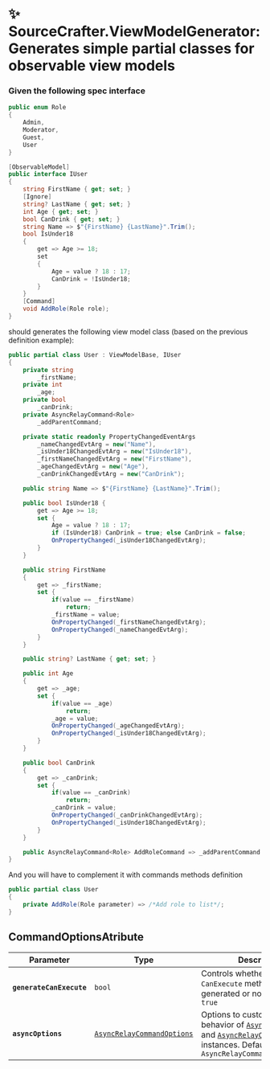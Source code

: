 ﻿# ✨ **SourceCrafter.ViewModelGenerator**: Generates simple partial classes for observable view models 

### Given the following spec interface
```csharp
public enum Role
{
    Admin,
    Moderator,
    Guest,
    User
}

[ObservableModel]
public interface IUser
{
    string FirstName { get; set; }
    [Ignore]
    string? LastName { get; set; }
    int Age { get; set; }
    bool CanDrink { get; set; }
    string Name => $"{FirstName} {LastName}".Trim();
    bool IsUnder18
    {
        get => Age >= 18;
        set
        {
            Age = value ? 18 : 17;
            CanDrink = !IsUnder18;
        }
    }
    [Command]
    void AddRole(Role role);
}
```

should generates the following view model class (based on the previous definition example):

```csharp
public partial class User : ViewModelBase, IUser 
{
    private string 
        _firstName;
    private int 
        _age;
    private bool 
        _canDrink;
    private AsyncRelayCommand<Role> 
        _addParentCommand;

    private static readonly PropertyChangedEventArgs
        _nameChangedEvtArg = new("Name"),
        _isUnder18ChangedEvtArg = new("IsUnder18"),
        _firstNameChangedEvtArg = new("FirstName"),
        _ageChangedEvtArg = new("Age"),
        _canDrinkChangedEvtArg = new("CanDrink");

    public string Name => $"{FirstName} {LastName}".Trim();

    public bool IsUnder18 { 
        get => Age >= 18;
        set {
            Age = value ? 18 : 17;
            if (IsUnder18) CanDrink = true; else CanDrink = false;
            OnPropertyChanged(_isUnder18ChangedEvtArg);
        }
    }

    public string FirstName
    {
        get => _firstName;
        set {
            if(value == _firstName) 
                return;
            _firstName = value;
            OnPropertyChanged(_firstNameChangedEvtArg);
            OnPropertyChanged(_nameChangedEvtArg);
        }
    }

    public string? LastName { get; set; }

    public int Age
    {
        get => _age;
        set {
            if(value == _age) 
                return;
            _age = value;
            OnPropertyChanged(_ageChangedEvtArg);
            OnPropertyChanged(_isUnder18ChangedEvtArg);
        }
    }

    public bool CanDrink
    {
        get => _canDrink;
        set {
            if(value == _canDrink) 
                return;
            _canDrink = value;
            OnPropertyChanged(_canDrinkChangedEvtArg);
            OnPropertyChanged(_isUnder18ChangedEvtArg);
        }
    }

    public AsyncRelayCommand<Role> AddRoleCommand => _addParentCommand ??= new AsyncRelayCommand<Role>(AddRole, AsyncRelayCommandOptions.None);
}
```

And you will have to complement it with commands methods definition

```cs
public partial class User
{
    private AddRole(Role parameter) => /*Add role to list*/;
}
```

## CommandOptionsAtribute

| Parameter | Type | Description |
| --------- | ---- | ----------- |
| **`generateCanExecute`** | `bool` | Controls whether the `CanExecute` method will be generated or not. Default is `true` |
| **`asyncOptions`** | [`AsyncRelayCommandOptions`](https://github.com/CommunityToolkit/dotnet/blob/e8969781afe537ea41a964a15b4ccfee32e095df/src/CommunityToolkit.Mvvm/Input/AsyncRelayCommandOptions.cs) | Options to customize the behavior of [`AsyncRelayCommand`](https://github.com/CommunityToolkit/dotnet/blob/e8969781afe537ea41a964a15b4ccfee32e095df/src/CommunityToolkit.Mvvm/Input/AsyncRelayCommand.cs) and [`AsyncRelayCommand`](https://github.com/CommunityToolkit/dotnet/blob/e8969781afe537ea41a964a15b4ccfee32e095df/src/CommunityToolkit.Mvvm/Input/AsyncRelayCommand%7BT%7D.cs) instances. Defaults to `AsyncRelayCommandOptions.None`

